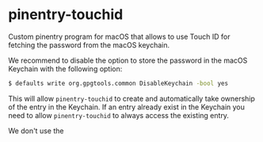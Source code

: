 # pinentry-touchid

Custom pinentry program for macOS that allows to use Touch ID for fetching the password from the
macOS keychain.

We recommend to disable the option to store the password in the macOS Keychain with the following
option:

```sh
$ defaults write org.gpgtools.common DisableKeychain -bool yes
```

This will allow `pinentry-touchid` to create and automatically take ownership of the entry in the
Keychain. If an entry already exist in the Keychain you need to allow `pinentry-touchid` to always
access the existing entry.

We don't use the